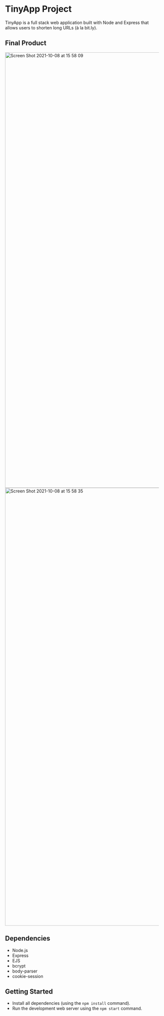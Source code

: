 # TinyApp Project

TinyApp is a full stack web application built with Node and Express that allows users to shorten long URLs (à la bit.ly).

## Final Product


<img width="1425" alt="Screen Shot 2021-10-08 at 15 58 09" src="https://user-images.githubusercontent.com/46178706/136618334-f717fba2-7ca0-4fa7-9f44-2c6deceb49da.png">
<img width="1433" alt="Screen Shot 2021-10-08 at 15 58 35" src="https://user-images.githubusercontent.com/46178706/136618336-4e7e3040-e97f-41bd-aa74-172dde2c1a18.png">



## Dependencies

- Node.js
- Express
- EJS
- bcrypt
- body-parser
- cookie-session

## Getting Started

- Install all dependencies (using the `npm install` command).
- Run the development web server using the `npm start` command.
